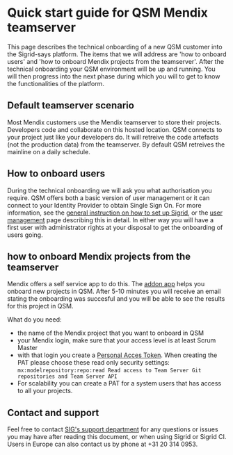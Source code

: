 Quick start guide for QSM Mendix teamserver
===========================================

This page describes the technical onboarding of a new QSM customer into the Sigrid-says platform. The items that we will address are 'how to onboard users' and 'how to onboard Mendix projects from the teamserver'. After the technical onboarding your QSM environment will be up and running. You will then progress into the next phase during which you will to get to know the functionalities of the platform.

## Default teamserver scenario

Most Mendix customers use the Mendix teamserver to store their projects. Developers code and collaborate on this hosted location. QSM connects to your project just like your developers do. It will retreive the code artefacts (not the production data) from the teamserver. By default QSM retreives the mainline on a daily schedule.

## How to onboard users

During the technical onboarding we will ask you what authorisation you require. QSM offers both a basic version of user management or it can connect to your Identity Provider to obtain Single Sign On. For more information, see the [general instruction on how to set up Sigrid](../organization-integration/onboarding-steps.md), or the [user management](docs/organization-integration/usermanagement.md) page describing this in detail. In either way you will have a first user with administrator rights at your disposal to get the onboarding of users going.

## how to onboard Mendix projects from the teamserver

Mendix offers a self service app to do this. The [addon app](https://addon.mendix.com) helps you onboard new projects in QSM. After 5-10 minutes you will receive an email stating the onboarding was succesful and you will be able to see the results for this project in QSM.

What do you need:

- the name of the Mendix project that you want to onboard in QSM
- your Mendix login, make sure that your access level is at least Scrum Master 
- with that login you create a [Personal Acces Token](https://docs.mendix.com/apidocs-mxsdk/mxsdk/set-up-your-pat/).  When creating the PAT please choose these read only security settings:
 `mx:modelrepository:repo:read Read access to Team Server Git repositories and Team Server API`  
- For scalability you can create a PAT for a system users that has access to all your projects.

## Contact and support

Feel free to contact [SIG's support department](mailto:support@softwareimprovementgroup.com) for any questions or issues you may have after reading this document, or when using Sigrid or Sigrid CI. Users in Europe can also contact us by phone at +31 20 314 0953.
